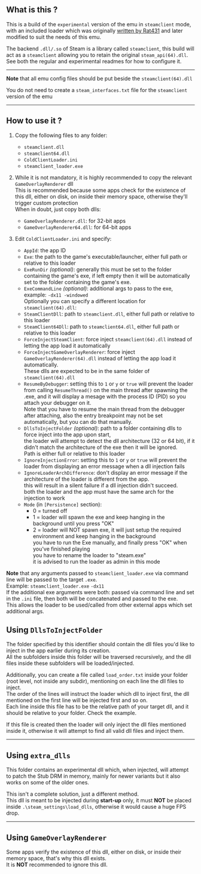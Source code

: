 ## What is this ?
This is a build of the `experimental` version of the emu in `steamclient` mode, with an included loader which was originally [written by Rat431](https://github.com/Rat431/ColdAPI_Steam/tree/master/src/ColdClientLoader) and later modified to suit the needs of this emu.  

The backend `.dll/.so` of Steam is a library called `steamclient`, this build will act as a `steamclient` allowing you to retain the original `steam_api(64).dll`. See both the regular and experimental readmes for how to configure it.

---

**Note** that all emu config files should be put beside the `steamclient(64).dll`  

You do not need to create a `steam_interfaces.txt` file for the `steamclient` version of the emu

---

## How to use it ?
1. Copy the following files to any folder:  
   * `steamclient.dll`
   * `steamclient64.dll`
   * `ColdClientLoader.ini`
   * `steamclient_loader.exe`

2. While it is not mandatory, it is highly recommended to copy the relevant `GameOverlayRenderer` dll  
   This is recommended because some apps check for the existence of this dll, either on disk, on inside their memory space, otherwise they'll trigger custom protection  
   When in doubt, just copy both dlls:  
   * `GameOverlayRenderer.dll`: for 32-bit apps
   * `GameOverlayRenderer64.dll`: for 64-bit apps

3. Edit `ColdClientLoader.ini` and specify:  
   * `AppId`: the app ID
   * `Exe`: the path to the game's executable/launcher, either full path or relative to this loader  
   * `ExeRunDir` *(optional)*: generally this must be set to the folder containing the game's exe, if left empty then it will be automatically set to the folder containing the game's exe.  
   * `ExeCommandLine` *(optional)*: additional args to pass to the exe, example: `-dx11 -windowed`  
     Optionally you can specify a different location for `steamclient(64).dll`:  
   * `SteamClientDll`: path to `steamclient.dll`, either full path or relative to this loader  
   * `SteamClient64Dll`: path to `steamclient64.dll`, either full path or relative to this loader  
   * `ForceInjectSteamClient`: force inject `steamclient(64).dll` instead of letting the app load it automatically  
   * `ForceInjectGameOverlayRenderer`: force inject `GameOverlayRenderer(64).dll` instead of letting the app load it automatically.  
     These dlls are expected to be in the same folder of `steamclient(64).dll`
   * `ResumeByDebugger`: setting this to `1` or `y` or `true` will prevent the loader from calling `ResumeThread()` on the main thread after spawning the .exe, and it will display a mesage with the process ID (PID) so you attach your debugger on it.  
     Note that you have to resume the main thread from the debugger after attaching, also the entry breakpoint may not be set automatically, but you can do that manually.  
   * `DllsToInjectFolder` *(optional)*: path to a folder containing dlls to force inject into the app upon start,  
     the loader will attempt to detect the dll architecture (32 or 64 bit), if it didn't match the architecture of the exe then it will be ignored.  
     Path is either full or relative to this loader  
   * `IgnoreInjectionError`: setting this to `1` or `y` or `true` will prevent the loader from displaying an error message when a dll injection fails  
   * `IgnoreLoaderArchDifference`: don't display an error message if the architecture of the loader is different from the app.  
   this will result in a silent failure if a dll injection didn't succeed.  
   both the loader and the app must have the same arch for the injection to work  
   * `Mode` (in `[Persistence]` section):
     - 0 = turned off
     - 1 = loader will spawn the exe and keep hanging in the background until you press "OK"
     - 2 = loader will NOT spawn exe, it will just setup the required environment and keep hanging in the background  
       you have to run the Exe manually, and finally press "OK" when you've finished playing  
       you have to rename the loader to "steam.exe"  
       it is advised to run the loader as admin in this mode  

**Note** that any arguments passed to `steamclient_loader.exe` via command line will be passed to the target `.exe`.  
Example: `steamclient_loader.exe` `-dx11`  
If the additional exe arguments were both: passed via command line and set in the `.ini` file, then both will be concatenated and passed to the exe.  
This allows the loader to be used/called from other external apps which set additional args.  

## Using `DllsToInjectFolder`
The folder specified by this identifier should contain the dll files you'd like to inject in the app earlier during its creation.  
All the subfolders inside this folder will be traversed recursively, and the dll files inside these subfolders will be loaded/injected.  

Additionally, you can create a file called `load_order.txt` inside your folder (root level, not inside any subdir), mentioning on each line the dll files to inject.  
The order of the lines will instruct the loader which dll to inject first, the dll mentioned on the first line will be injected first and so on.  
Each line inside this file has to be the relative path of your target dll, and it should be relative to your folder. Check the example.  

If this file is created then the loader will only inject the dll files mentioned inside it, otherwise it will attempt to find all valid dll files and inject them.  

---

## Using `extra_dlls` 
This folder contains an experimental dll which, when injected, will attempt to patch the Stub DRM in memory, mainly for newer variants but it also works on some of the older ones.  

This isn't a complete solution, just a different method.  
This dll is meant to be injected during **start-up** only, it must **NOT** be placed inside `.\steam_settings\load_dlls`, otherwise it would cause a huge FPS drop.  

---

## Using `GameOverlayRenderer` 
Some apps verify the existence of this dll, either on disk, or inside their memory space, that's why this dll exists.  
It is **NOT** recommended to ignore this dll.  
